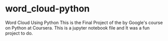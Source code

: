 # word_cloud-python
Word Cloud Using Python
This is the Final Project of the by Google's course on Python at  Coursera. This is a jupyter notebook file and  It was a fun project to do.
